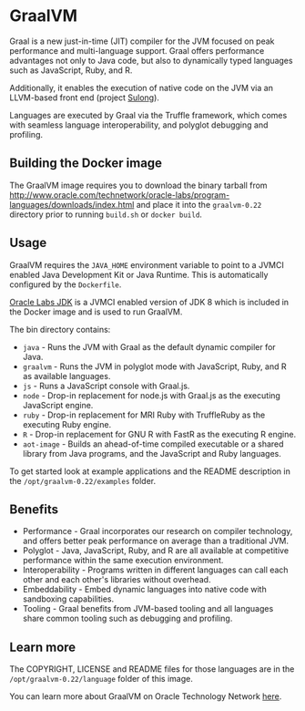 # GraalVM

Graal is a new just-in-time (JIT) compiler for the JVM focused on peak performance and multi-language support.
Graal offers performance advantages not only to Java code, but also to dynamically typed languages such as JavaScript, Ruby, and R.

Additionally, it enables the execution of native code on the JVM via an LLVM-based front end (project [Sulong](https://github.com/graalvm/sulong)).

Languages are executed by Graal via the Truffle framework, which comes with seamless language interoperability, and polyglot debugging and profiling.

## Building the Docker image

The GraalVM image requires you to download the binary tarball from http://www.oracle.com/technetwork/oracle-labs/program-languages/downloads/index.html and place it into the `graalvm-0.22` directory prior to running `build.sh` or `docker build`.

## Usage

GraalVM requires the `JAVA_HOME` environment variable to point to a JVMCI enabled Java Development Kit or Java Runtime. This is automatically configured by the `Dockerfile`.

[Oracle Labs JDK](http://www.oracle.com/technetwork/oracle-labs/program-languages/downloads/index.html) is a JVMCI enabled version of JDK 8 which is included in the Docker image and is used to run GraalVM.

The bin directory contains:
* `java` - Runs the JVM with Graal as the default dynamic compiler for Java.
* `graalvm` - Runs the JVM in polyglot mode with JavaScript, Ruby, and R as available languages.
* `js` - Runs a JavaScript console with Graal.js.
* `node` - Drop-in replacement for node.js with Graal.js as the executing JavaScript engine.
* `ruby` - Drop-in replacement for MRI Ruby with TruffleRuby as the executing Ruby engine.
* `R` - Drop-in replacement for GNU R with FastR as the executing R engine.
* `aot-image` - Builds an ahead-of-time compiled executable or a shared library from Java programs, and the JavaScript and Ruby languages.

To get started look at example applications and the README description in the `/opt/graalvm-0.22/examples` folder.

## Benefits

* Performance - Graal incorporates our research on compiler technology, and offers better peak performance on average than a traditional JVM.
* Polyglot - Java, JavaScript, Ruby, and R are all available at competitive performance within the same execution environment.
* Interoperability - Programs written in different languages can call each other and each other's libraries without overhead.
* Embeddability - Embed dynamic languages into native code with sandboxing capabilities.
* Tooling - Graal benefits from JVM-based tooling and all languages share common tooling such as debugging and profiling.

## Learn more

The COPYRIGHT, LICENSE and README files for those languages are in the `/opt/graalvm-0.22/language` folder of this image.

You can learn more about GraalVM on Oracle Technology Network [here](http://www.oracle.com/technetwork/oracle-labs/program-languages/overview/index.html).

